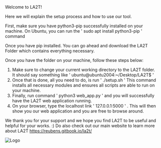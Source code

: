 Welcome to LA2T!

Here we will explain the setup process and how to use our tool.

First, make sure you have python3-pip successfully installed on your machine.
On Ubuntu, you can run the ' sudo apt install python3-pip ' command

Once you have pip installed. You can go ahead and download the LA2T Folder which contains everything necessary.

Once you have the folder on your machine, follow these steps below:

1. Make sure to change your current working directory to the LA2T folder. It should say something like ' ubuntu@ubuntu2004:~/Desktop/LA2T$ '
2. Once that is done, all you need to do, is run ' ./setup.sh ' This command installs all necessary modules and ensures all scripts are able to run on your machine.
3. Finally, run command ' python3 web_app.py ' and you will successfully have the LA2T web application running.
4. On your browser, type the localhost link ' 127.0.0.1:5000 ' . This will then show you our web application and you are free to browse around.


We thank you for your support and we hope you find LA2T to be useful and helpful for your works. :)
Do also check out our main website to learn more about LA2T
https://reubens.gitbook.io/la2t/


![Logo](https://github.com/roobynooby/LA2T/assets/104315028/2db21cc9-cb13-4f31-94c5-df2088ddb754)
